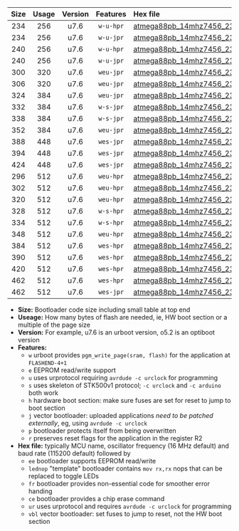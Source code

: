 |Size|Usage|Version|Features|Hex file|
|:-:|:-:|:-:|:-:|:--|
|234|256|u7.6|`w-u-hpr`|[atmega88pb_14mhz7456_230400bps_ur.hex](https://raw.githubusercontent.com/stefanrueger/urboot/main/atmega88pb_14mhz7456_230400bps_ur.hex)|
|234|256|u7.6|`w-u-jpr`|[atmega88pb_14mhz7456_230400bps_ur_vbl.hex](https://raw.githubusercontent.com/stefanrueger/urboot/main/atmega88pb_14mhz7456_230400bps_ur_vbl.hex)|
|240|256|u7.6|`w-u-hpr`|[atmega88pb_14mhz7456_230400bps_lednop_ur.hex](https://raw.githubusercontent.com/stefanrueger/urboot/main/atmega88pb_14mhz7456_230400bps_lednop_ur.hex)|
|240|256|u7.6|`w-u-jpr`|[atmega88pb_14mhz7456_230400bps_lednop_ur_vbl.hex](https://raw.githubusercontent.com/stefanrueger/urboot/main/atmega88pb_14mhz7456_230400bps_lednop_ur_vbl.hex)|
|300|320|u7.6|`weu-jpr`|[atmega88pb_14mhz7456_230400bps_ee_ur_vbl.hex](https://raw.githubusercontent.com/stefanrueger/urboot/main/atmega88pb_14mhz7456_230400bps_ee_ur_vbl.hex)|
|306|320|u7.6|`weu-jpr`|[atmega88pb_14mhz7456_230400bps_ee_lednop_ur_vbl.hex](https://raw.githubusercontent.com/stefanrueger/urboot/main/atmega88pb_14mhz7456_230400bps_ee_lednop_ur_vbl.hex)|
|324|384|u7.6|`weu-jpr`|[atmega88pb_14mhz7456_230400bps_ee_lednop_fr_ur_vbl.hex](https://raw.githubusercontent.com/stefanrueger/urboot/main/atmega88pb_14mhz7456_230400bps_ee_lednop_fr_ur_vbl.hex)|
|332|384|u7.6|`w-s-jpr`|[atmega88pb_14mhz7456_230400bps_vbl.hex](https://raw.githubusercontent.com/stefanrueger/urboot/main/atmega88pb_14mhz7456_230400bps_vbl.hex)|
|338|384|u7.6|`w-s-jpr`|[atmega88pb_14mhz7456_230400bps_lednop_vbl.hex](https://raw.githubusercontent.com/stefanrueger/urboot/main/atmega88pb_14mhz7456_230400bps_lednop_vbl.hex)|
|352|384|u7.6|`weu-jpr`|[atmega88pb_14mhz7456_230400bps_ee_lednop_fr_ce_ur_vbl.hex](https://raw.githubusercontent.com/stefanrueger/urboot/main/atmega88pb_14mhz7456_230400bps_ee_lednop_fr_ce_ur_vbl.hex)|
|388|448|u7.6|`wes-jpr`|[atmega88pb_14mhz7456_230400bps_ee_vbl.hex](https://raw.githubusercontent.com/stefanrueger/urboot/main/atmega88pb_14mhz7456_230400bps_ee_vbl.hex)|
|394|448|u7.6|`wes-jpr`|[atmega88pb_14mhz7456_230400bps_ee_lednop_vbl.hex](https://raw.githubusercontent.com/stefanrueger/urboot/main/atmega88pb_14mhz7456_230400bps_ee_lednop_vbl.hex)|
|424|448|u7.6|`wes-jpr`|[atmega88pb_14mhz7456_230400bps_ee_lednop_fr_vbl.hex](https://raw.githubusercontent.com/stefanrueger/urboot/main/atmega88pb_14mhz7456_230400bps_ee_lednop_fr_vbl.hex)|
|296|512|u7.6|`weu-hpr`|[atmega88pb_14mhz7456_230400bps_ee_ur.hex](https://raw.githubusercontent.com/stefanrueger/urboot/main/atmega88pb_14mhz7456_230400bps_ee_ur.hex)|
|302|512|u7.6|`weu-hpr`|[atmega88pb_14mhz7456_230400bps_ee_lednop_ur.hex](https://raw.githubusercontent.com/stefanrueger/urboot/main/atmega88pb_14mhz7456_230400bps_ee_lednop_ur.hex)|
|320|512|u7.6|`weu-hpr`|[atmega88pb_14mhz7456_230400bps_ee_lednop_fr_ur.hex](https://raw.githubusercontent.com/stefanrueger/urboot/main/atmega88pb_14mhz7456_230400bps_ee_lednop_fr_ur.hex)|
|328|512|u7.6|`w-s-hpr`|[atmega88pb_14mhz7456_230400bps.hex](https://raw.githubusercontent.com/stefanrueger/urboot/main/atmega88pb_14mhz7456_230400bps.hex)|
|334|512|u7.6|`w-s-hpr`|[atmega88pb_14mhz7456_230400bps_lednop.hex](https://raw.githubusercontent.com/stefanrueger/urboot/main/atmega88pb_14mhz7456_230400bps_lednop.hex)|
|348|512|u7.6|`weu-hpr`|[atmega88pb_14mhz7456_230400bps_ee_lednop_fr_ce_ur.hex](https://raw.githubusercontent.com/stefanrueger/urboot/main/atmega88pb_14mhz7456_230400bps_ee_lednop_fr_ce_ur.hex)|
|384|512|u7.6|`wes-hpr`|[atmega88pb_14mhz7456_230400bps_ee.hex](https://raw.githubusercontent.com/stefanrueger/urboot/main/atmega88pb_14mhz7456_230400bps_ee.hex)|
|390|512|u7.6|`wes-hpr`|[atmega88pb_14mhz7456_230400bps_ee_lednop.hex](https://raw.githubusercontent.com/stefanrueger/urboot/main/atmega88pb_14mhz7456_230400bps_ee_lednop.hex)|
|420|512|u7.6|`wes-hpr`|[atmega88pb_14mhz7456_230400bps_ee_lednop_fr.hex](https://raw.githubusercontent.com/stefanrueger/urboot/main/atmega88pb_14mhz7456_230400bps_ee_lednop_fr.hex)|
|462|512|u7.6|`wes-hpr`|[atmega88pb_14mhz7456_230400bps_ee_lednop_fr_ce.hex](https://raw.githubusercontent.com/stefanrueger/urboot/main/atmega88pb_14mhz7456_230400bps_ee_lednop_fr_ce.hex)|
|462|512|u7.6|`wes-jpr`|[atmega88pb_14mhz7456_230400bps_ee_lednop_fr_ce_vbl.hex](https://raw.githubusercontent.com/stefanrueger/urboot/main/atmega88pb_14mhz7456_230400bps_ee_lednop_fr_ce_vbl.hex)|

- **Size:** Bootloader code size including small table at top end
- **Useage:** How many bytes of flash are needed, ie, HW boot section or a multiple of the page size
- **Version:** For example, u7.6 is an urboot version, o5.2 is an optiboot version
- **Features:**
  + `w` urboot provides `pgm_write_page(sram, flash)` for the application at `FLASHEND-4+1`
  + `e` EEPROM read/write support
  + `u` uses urprotocol requiring `avrdude -c urclock` for programming
  + `s` uses skeleton of STK500v1 protocol; `-c urclock` and `-c arduino` both work
  + `h` hardware boot section: make sure fuses are set for reset to jump to boot section
  + `j` vector bootloader: uploaded applications *need to be patched externally*, eg, using `avrdude -c urclock`
  + `p` bootloader protects itself from being overwritten
  + `r` preserves reset flags for the application in the register R2
- **Hex file:** typically MCU name, oscillator frequency (16 MHz default) and baud rate (115200 default) followed by
  + `ee` bootloader supports EEPROM read/write
  + `lednop` "template" bootloader contains `mov rx,rx` nops that can be replaced to toggle LEDs
  + `fr` bootloader provides non-essential code for smoother error handing
  + `ce` bootloader provides a chip erase command
  + `ur` uses urprotocol and requires `avrdude -c urclock` for programming
  + `vbl` vector bootloader: set fuses to jump to reset, not the HW boot section
